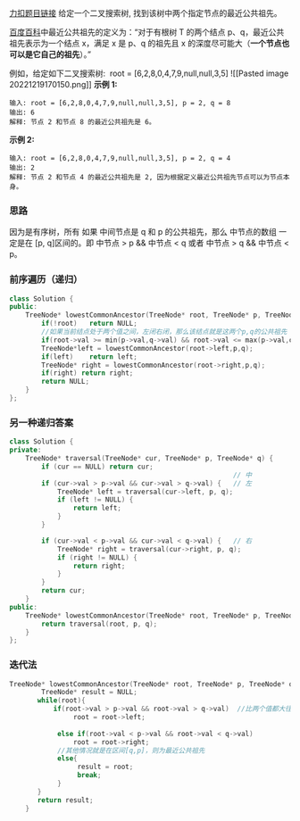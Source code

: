[力扣题目链接](https://leetcode.cn/problems/lowest-common-ancestor-of-a-binary-search-tree/)
给定一个二叉搜索树, 找到该树中两个指定节点的最近公共祖先。

[百度百科](https://baike.baidu.com/item/%E6%9C%80%E8%BF%91%E5%85%AC%E5%85%B1%E7%A5%96%E5%85%88/8918834?fr=aladdin)中最近公共祖先的定义为：“对于有根树 T 的两个结点 p、q，最近公共祖先表示为一个结点 x，满足 x 是 p、q 的祖先且 x 的深度尽可能大（**一个节点也可以是它自己的祖先**）。”

例如，给定如下二叉搜索树:  root = [6,2,8,0,4,7,9,null,null,3,5]
![[Pasted image 20221219170150.png]]
**示例 1:**
```
输入: root = [6,2,8,0,4,7,9,null,null,3,5], p = 2, q = 8
输出: 6 
解释: 节点 2 和节点 8 的最近公共祖先是 6。
```

**示例 2:**
```
输入: root = [6,2,8,0,4,7,9,null,null,3,5], p = 2, q = 4
输出: 2
解释: 节点 2 和节点 4 的最近公共祖先是 2, 因为根据定义最近公共祖先节点可以为节点本身。
```

### 思路
因为是有序树，所有 如果 中间节点是 q 和 p 的公共祖先，那么 中节点的数组 一定是在 [p, q]区间的。即 中节点 > p && 中节点 < q 或者 中节点 > q && 中节点 < p。

### 前序遍历（递归）
```c++
class Solution {
public:
    TreeNode* lowestCommonAncestor(TreeNode* root, TreeNode* p, TreeNode* q) {
        if(!root)   return NULL;
        //如果当前结点处于两个值之间，左闭右闭，那么该结点就是这两个p,q的公共祖先
        if(root->val >= min(p->val,q->val) && root->val <= max(p->val,q->val))   return root;
        TreeNode*left = lowestCommonAncestor(root->left,p,q);
        if(left)    return left;
        TreeNode* right = lowestCommonAncestor(root->right,p,q);
        if(right) return right;
        return NULL;
    }
};
```
### 另一种递归答案
```c++
class Solution {
private:
    TreeNode* traversal(TreeNode* cur, TreeNode* p, TreeNode* q) {
        if (cur == NULL) return cur;
                                                        // 中
        if (cur->val > p->val && cur->val > q->val) {   // 左
            TreeNode* left = traversal(cur->left, p, q);
            if (left != NULL) {
                return left;
            }
        }

        if (cur->val < p->val && cur->val < q->val) {   // 右
            TreeNode* right = traversal(cur->right, p, q);
            if (right != NULL) {
                return right;
            }
        }
        return cur;
    }
public:
    TreeNode* lowestCommonAncestor(TreeNode* root, TreeNode* p, TreeNode* q) {
        return traversal(root, p, q);
    }
};
```
### 迭代法
```c++
TreeNode* lowestCommonAncestor(TreeNode* root, TreeNode* p, TreeNode* q) {
        TreeNode* result = NULL;
       while(root){
           if(root->val > p->val && root->val > q->val)  //比两个值都大往左边找，反之
                root = root->left;
            
            else if(root->val < p->val && root->val < q->val)
                root = root->right;
            //其他情况就是在区间[q,p]，则为最近公共祖先
            else{ 
                 result = root;
                 break;
            }
       }
       return result;
    }
```